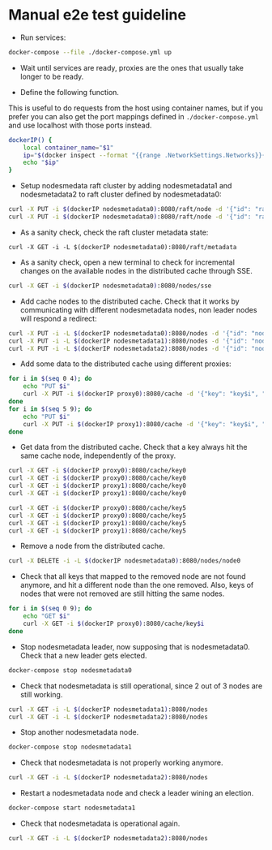 # Manual e2e test guideline

- Run services:

```bash
docker-compose --file ./docker-compose.yml up  
```

- Wait until services are ready, proxies are the ones that usually take longer to be ready.

- Define the following function.

This is useful to do requests from the host using container names, but if you prefer you can also get
the port mappings defined in `./docker-compose.yml` and use localhost with those ports instead.

```bash
dockerIP() {
    local container_name="$1"
    ip="$(docker inspect --format "{{range .NetworkSettings.Networks}}{{.IPAddress}}{{break}}{{end}}" "$container_name")"
    echo "$ip"
}
```

- Setup nodesmedata raft cluster by adding nodesmetadata1 and nodesmetadata2 to raft cluster defined by nodesmetadata0:

```bash
curl -X PUT -i $(dockerIP nodesmetadata0):8080/raft/node -d '{"id": "raft1", "address": "nodesmetadata1:8008"}'
curl -X PUT -i $(dockerIP nodesmetadata0):8080/raft/node -d '{"id": "raft2", "address": "nodesmetadata2:8008"}'
```

- As a sanity check, check the raft cluster metadata state:

```base
curl -X GET -i -L $(dockerIP nodesmetadata0):8080/raft/metadata
```

- As a sanity check, open a new terminal to check for incremental changes on the available nodes in the distributed cache through SSE.

```bash
curl -X GET -i $(dockerIP nodesmetadata0):8080/nodes/sse
```

- Add cache nodes to the distributed cache.
Check that it works by communicating with different nodesmetadata nodes, non leader nodes will respond a redirect:

```bash
curl -X PUT -i -L $(dockerIP nodesmetadata0):8080/nodes -d '{"id": "node0", "address": "node0:8080"}'
curl -X PUT -i -L $(dockerIP nodesmetadata1):8080/nodes -d '{"id": "node1", "address": "node1:8080"}'
curl -X PUT -i -L $(dockerIP nodesmetadata2):8080/nodes -d '{"id": "node2", "address": "node2:8080"}'
```

- Add some data to the distributed cache using different proxies:

```bash
for i in $(seq 0 4); do
    echo "PUT $i"
    curl -X PUT -i $(dockerIP proxy0):8080/cache -d '{"key": "key$i", "value": "value$i"}'
done 
for i in $(seq 5 9); do
    echo "PUT $i"
    curl -X PUT -i $(dockerIP proxy1):8080/cache -d '{"key": "key$i", "value": "value$i"}'
done 
```

- Get data from the distributed cache.
Check that a key always hit the same cache node, independently of the proxy.

```bash
curl -X GET -i $(dockerIP proxy0):8080/cache/key0 
curl -X GET -i $(dockerIP proxy0):8080/cache/key0 
curl -X GET -i $(dockerIP proxy1):8080/cache/key0 
curl -X GET -i $(dockerIP proxy1):8080/cache/key0 

curl -X GET -i $(dockerIP proxy0):8080/cache/key5 
curl -X GET -i $(dockerIP proxy0):8080/cache/key5 
curl -X GET -i $(dockerIP proxy1):8080/cache/key5 
curl -X GET -i $(dockerIP proxy1):8080/cache/key5
```

- Remove a node from the distributed cache.

```bash
curl -X DELETE -i -L $(dockerIP nodesmetadata0):8080/nodes/node0
```

- Check that all keys that mapped to the removed node are not found anymore,
and hit a different node than the one removed.
Also, keys of nodes that were not removed are still hitting the same nodes.

```bash
for i in $(seq 0 9); do
    echo "GET $i"
    curl -X GET -i $(dockerIP proxy0):8080/cache/key$i 
done
```

- Stop nodesmetadata leader, now supposing that is nodesmetadata0.
Check that a new leader gets elected.

```bash
docker-compose stop nodesmetadata0
```

- Check that nodesmetadata is still operational, since 2 out of 3 nodes are still working.

```bash
curl -X GET -i -L $(dockerIP nodesmetadata1):8080/nodes
curl -X GET -i -L $(dockerIP nodesmetadata2):8080/nodes
```

- Stop another nodesmetadata node.

```bash
docker-compose stop nodesmetadata1
```

- Check that nodesmetadata is not properly working anymore.

```bash
curl -X GET -i -L $(dockerIP nodesmetadata2):8080/nodes
```

- Restart a nodesmetadata node and check a leader wining an election.

```bash
docker-compose start nodesmetadata1
```

- Check that nodesmetadata is operational again.

```bash
curl -X GET -i -L $(dockerIP nodesmetadata2):8080/nodes
```
